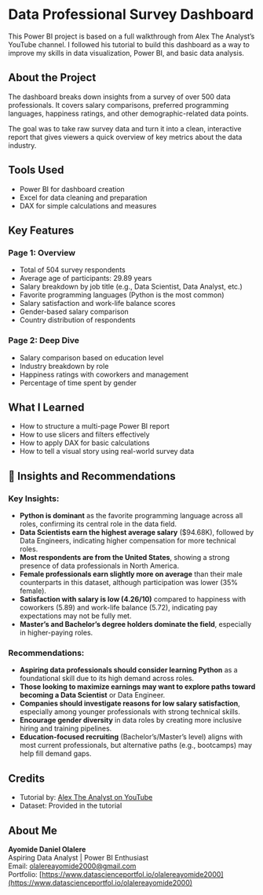 # Data Professional Survey Dashboard

This Power BI project is based on a full walkthrough from Alex The Analyst’s YouTube channel. I followed his tutorial to build this dashboard as a way to improve my skills in data visualization, Power BI, and basic data analysis.

## About the Project

The dashboard breaks down insights from a survey of over 500 data professionals. It covers salary comparisons, preferred programming languages, happiness ratings, and other demographic-related data points.

The goal was to take raw survey data and turn it into a clean, interactive report that gives viewers a quick overview of key metrics about the data industry.

## Tools Used

- Power BI for dashboard creation
- Excel for data cleaning and preparation
- DAX for simple calculations and measures

## Key Features

### Page 1: Overview
- Total of 504 survey respondents
- Average age of participants: 29.89 years
- Salary breakdown by job title (e.g., Data Scientist, Data Analyst, etc.)
- Favorite programming languages (Python is the most common)
- Salary satisfaction and work-life balance scores
- Gender-based salary comparison
- Country distribution of respondents

### Page 2: Deep Dive
- Salary comparison based on education level
- Industry breakdown by role
- Happiness ratings with coworkers and management
- Percentage of time spent by gender

## What I Learned

- How to structure a multi-page Power BI report
- How to use slicers and filters effectively
- How to apply DAX for basic calculations
- How to tell a visual story using real-world survey data


## 📌 Insights and Recommendations

### Key Insights:
- **Python is dominant** as the favorite programming language across all roles, confirming its central role in the data field.
- **Data Scientists earn the highest average salary** ($94.68K), followed by Data Engineers, indicating higher compensation for more technical roles.
- **Most respondents are from the United States**, showing a strong presence of data professionals in North America.
- **Female professionals earn slightly more on average** than their male counterparts in this dataset, although participation was lower (35% female).
- **Satisfaction with salary is low (4.26/10)** compared to happiness with coworkers (5.89) and work-life balance (5.72), indicating pay expectations may not be fully met.
- **Master’s and Bachelor’s degree holders dominate the field**, especially in higher-paying roles.

### Recommendations:
- **Aspiring data professionals should consider learning Python** as a foundational skill due to its high demand across roles.
- **Those looking to maximize earnings may want to explore paths toward becoming a Data Scientist** or Data Engineer.
- **Companies should investigate reasons for low salary satisfaction**, especially among younger professionals with strong technical skills.
- **Encourage gender diversity** in data roles by creating more inclusive hiring and training pipelines.
- **Education-focused recruiting** (Bachelor’s/Master’s level) aligns with most current professionals, but alternative paths (e.g., bootcamps) may help fill demand gaps.


## Credits

- Tutorial by: [Alex The Analyst on YouTube](https://www.youtube.com/@AlexTheAnalyst)
- Dataset: Provided in the tutorial

## About Me

**Ayomide Daniel Olalere**  
Aspiring Data Analyst | Power BI Enthusiast  
Email: olalereayomide2000@gmail.com  
Portfolio: [https://www.datascienceportfol.io/olalereayomide2000](https://www.datascienceportfol.io/olalereayomide2000)
